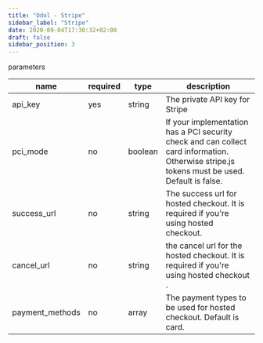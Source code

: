 ```yaml
---
title: "Odol - Stripe"
sidebar_label: "Stripe"
date: 2020-09-04T17:30:32+02:00
draft: false
sidebar_position: 3
---
```

parameters


| name | required | type | description |
| ---     |  ---   |  ---  |  ---  |
| api_key | yes | string | The private API key for Stripe |
| pci_mode | no | boolean | If your implementation has a PCI security check and can collect card information. Otherwise stripe.js tokens must be used. Default is false. |
| success_url | no | string | The success url for hosted checkout. It is required if you're using hosted checkout. |
| cancel_url | no | string | the cancel url for the hosted checkout. It is required if you're using hosted checkout . |
| payment_methods | no | array | The payment types to be used for hosted checkout. Default is card. |
